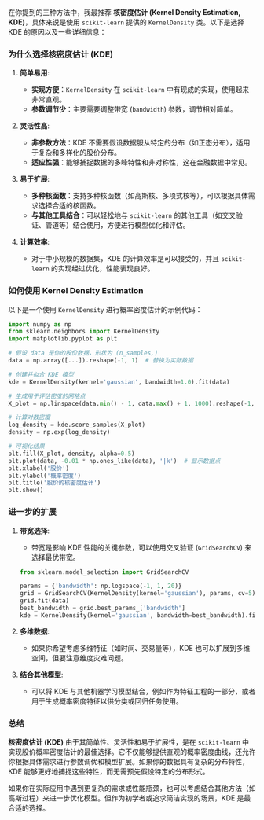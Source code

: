 在你提到的三种方法中，我最推荐 **核密度估计 (Kernel Density Estimation, KDE)**，具体来说是使用 `scikit-learn` 提供的 `KernelDensity` 类。以下是选择 KDE 的原因以及一些详细信息：

### **为什么选择核密度估计 (KDE)**

1. **简单易用**:
   - **实现方便**：`KernelDensity` 在 `scikit-learn` 中有现成的实现，使用起来非常直观。
   - **参数调节少**：主要需要调整带宽 (`bandwidth`) 参数，调节相对简单。

2. **灵活性高**:
   - **非参数方法**：KDE 不需要假设数据服从特定的分布（如正态分布），适用于复杂和多样化的股价分布。
   - **适应性强**：能够捕捉数据的多峰特性和非对称性，这在金融数据中常见。

3. **易于扩展**:
   - **多种核函数**：支持多种核函数（如高斯核、多项式核等），可以根据具体需求选择合适的核函数。
   - **与其他工具结合**：可以轻松地与 `scikit-learn` 的其他工具（如交叉验证、管道等）结合使用，方便进行模型优化和评估。

4. **计算效率**:
   - 对于中小规模的数据集，KDE 的计算效率是可以接受的，并且 `scikit-learn` 的实现经过优化，性能表现良好。

### **如何使用 Kernel Density Estimation**

以下是一个使用 `KernelDensity` 进行概率密度估计的示例代码：

```python
import numpy as np
from sklearn.neighbors import KernelDensity
import matplotlib.pyplot as plt

# 假设 data 是你的股价数据，形状为 (n_samples,)
data = np.array([...]).reshape(-1, 1)  # 替换为实际数据

# 创建并拟合 KDE 模型
kde = KernelDensity(kernel='gaussian', bandwidth=1.0).fit(data)

# 生成用于评估密度的网格点
X_plot = np.linspace(data.min() - 1, data.max() + 1, 1000).reshape(-1, 1)

# 计算对数密度
log_density = kde.score_samples(X_plot)
density = np.exp(log_density)

# 可视化结果
plt.fill(X_plot, density, alpha=0.5)
plt.plot(data, -0.01 * np.ones_like(data), '|k')  # 显示数据点
plt.xlabel('股价')
plt.ylabel('概率密度')
plt.title('股价的核密度估计')
plt.show()
```

### **进一步的扩展**

1. **带宽选择**:
   - 带宽是影响 KDE 性能的关键参数，可以使用交叉验证 (`GridSearchCV`) 来选择最优带宽。

    ```python
    from sklearn.model_selection import GridSearchCV
   
    params = {'bandwidth': np.logspace(-1, 1, 20)}
    grid = GridSearchCV(KernelDensity(kernel='gaussian'), params, cv=5)
    grid.fit(data)
    best_bandwidth = grid.best_params_['bandwidth']
    kde = KernelDensity(kernel='gaussian', bandwidth=best_bandwidth).fit(data)
    ```

2. **多维数据**:
   - 如果你希望考虑多维特征（如时间、交易量等），KDE 也可以扩展到多维空间，但要注意维度灾难问题。

3. **结合其他模型**:
   - 可以将 KDE 与其他机器学习模型结合，例如作为特征工程的一部分，或者用于生成概率密度特征以供分类或回归任务使用。

### **总结**

**核密度估计 (KDE)** 由于其简单性、灵活性和易于扩展性，是在 `scikit-learn` 中实现股价概率密度估计的最佳选择。它不仅能够提供直观的概率密度曲线，还允许你根据具体需求进行参数调优和模型扩展。如果你的数据具有复杂的分布特性，KDE 能够更好地捕捉这些特性，而无需预先假设特定的分布形式。

如果你在实际应用中遇到更复杂的需求或性能瓶颈，也可以考虑结合其他方法（如高斯过程）来进一步优化模型。但作为初学者或追求简洁实现的场景，KDE 是最合适的选择。